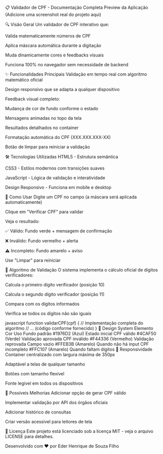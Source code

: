 📋 Validador de CPF - Documentação Completa
Preview da Aplicação (Adicione uma screenshot real do projeto aqui)

🔍 Visão Geral
Um validador de CPF interativo que:

Valida matematicamente números de CPF

Aplica máscara automática durante a digitação

Muda dinamicamente cores e feedbacks visuais

Funciona 100% no navegador sem necessidade de backend

✨ Funcionalidades Principais
Validação em tempo real com algoritmo matemático oficial

Design responsivo que se adapta a qualquer dispositivo

Feedback visual completo:

Mudança de cor de fundo conforme o estado

Mensagens animadas no topo da tela

Resultados detalhados no container

Formatação automática do CPF (XXX.XXX.XXX-XX)

Botão de limpar para reiniciar a validação

🛠️ Tecnologias Utilizadas
HTML5 - Estrutura semântica

CSS3 - Estilos modernos com transições suaves

JavaScript - Lógica de validação e interatividade

Design Responsivo - Funciona em mobile e desktop

🚀 Como Usar
Digite um CPF no campo (a máscara será aplicada automaticamente)

Clique em "Verificar CPF" para validar

Veja o resultado:

✅ Válido: Fundo verde + mensagem de confirmação

❌ Inválido: Fundo vermelho + alerta

⚠️ Incompleto: Fundo amarelo + aviso

Use "Limpar" para reiniciar

📝 Algoritmo de Validação
O sistema implementa o cálculo oficial de dígitos verificadores:

Calcula o primeiro dígito verificador (posição 10)

Calcula o segundo dígito verificador (posição 11)

Compara com os dígitos informados

Verifica se todos os dígitos não são iguais

javascript
function validarCPF(cpf) {
    // Implementação completa do algoritmo
    // ... (código conforme fornecido)
}
🎨 Design System
Elemento	Cor	Uso
Fundo padrão	#1976D2 (Azul)	Estado inicial
CPF válido	#4CAF50 (Verde)	Validação aprovada
CPF inválido	#F44336 (Vermelho)	Validação reprovada
Campo vazio	#FFEB3B (Amarelo)	Quando não há input
CPF incompleto	#FFC107 (Amarelo)	Quando faltam dígitos
📱 Responsividade
Container centralizado com largura máxima de 350px

Adaptável a telas de qualquer tamanho

Botões com tamanho flexível

Fonte legível em todos os dispositivos

🔧 Possíveis Melhorias
Adicionar opção de gerar CPF válido

Implementar validação por API dos órgãos oficiais

Adicionar histórico de consultas

Criar versão acessível para leitores de tela

📜 Licença
Este projeto está licenciado sob a licença MIT - veja o arquivo LICENSE para detalhes.

Desenvolvido com ❤️ por Eder Henrique de Souza Filho